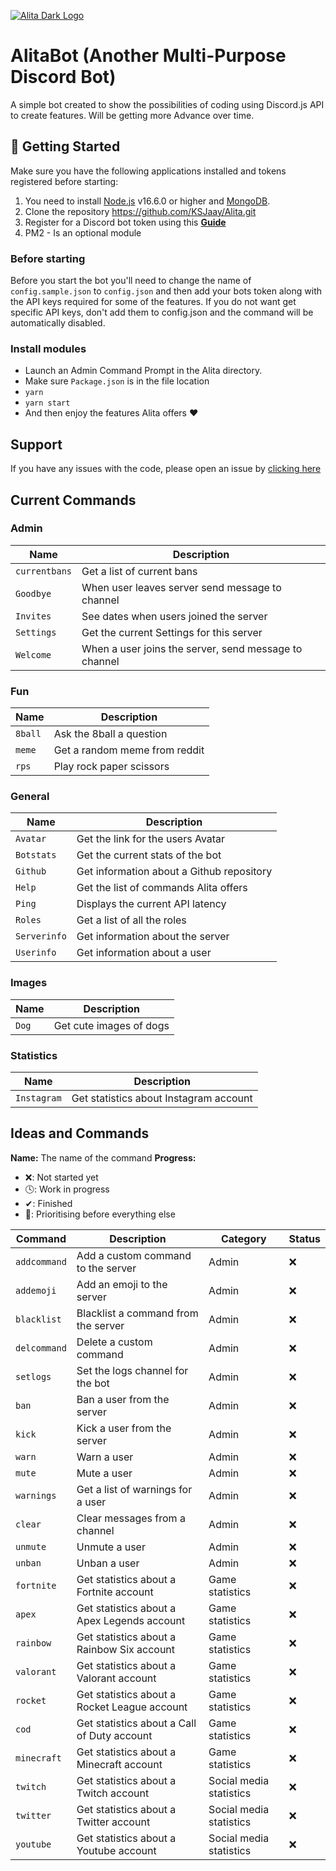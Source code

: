 [![Alita Dark Logo](https://cdn.discordapp.com/attachments/455063175277051934/679113277099474954/banner.PNG)](https://Patreon.com/KSJaay "KSJaay")

# AlitaBot (Another Multi-Purpose Discord Bot)

A simple bot created to show the possibilities of coding using Discord.js API to create features. Will be getting more Advance over time.

## 🚀 Getting Started

Make sure you have the following applications installed and tokens registered before starting:

1. You need to install [Node.js](https://nodejs.org/en/) v16.6.0 or higher and [MongoDB](https://www.mongodb.com/).
2. Clone the repository https://github.com/KSJaay/Alita.git
3. Register for a Discord bot token using this **[Guide](https://discordjs.guide/preparations/setting-up-a-bot-application.html#your-token)**
4. PM2 - Is an optional module

### Before starting

Before you start the bot you'll need to change the name of `config.sample.json` to `config.json` and then add your bots token along with the API keys required for some of the features. If you do not want get specific API keys, don't add them to config.json and the command will be automatically disabled.

### Install modules

- Launch an Admin Command Prompt in the Alita directory.
- Make sure `Package.json` is in the file location
- `yarn`
- `yarn start`
- And then enjoy the features Alita offers ❤️

## Support

If you have any issues with the code, please open an issue by [clicking here](https://github.com/KSJaay/Alita/issues)

## Current Commands

### Admin

| Name          | Description                                           |
| ------------- | ----------------------------------------------------- |
| `currentbans` | Get a list of current bans                            |
| `Goodbye`     | When user leaves server send message to channel       |
| `Invites`     | See dates when users joined the server                |
| `Settings`    | Get the current Settings for this server              |
| `Welcome`     | When a user joins the server, send message to channel |

### Fun

| Name    | Description                   |
| ------- | ----------------------------- |
| `8ball` | Ask the 8ball a question      |
| `meme`  | Get a random meme from reddit |
| `rps`   | Play rock paper scissors      |

### General

| Name         | Description                               |
| ------------ | ----------------------------------------- |
| `Avatar`     | Get the link for the users Avatar         |
| `Botstats`   | Get the current stats of the bot          |
| `Github`     | Get information about a Github repository |
| `Help`       | Get the list of commands Alita offers     |
| `Ping`       | Displays the current API latency          |
| `Roles`      | Get a list of all the roles               |
| `Serverinfo` | Get information about the server          |
| `Userinfo`   | Get information about a user              |

### Images

| Name  | Description             |
| ----- | ----------------------- |
| `Dog` | Get cute images of dogs |

### Statistics

| Name        | Description                            |
| ----------- | -------------------------------------- |
| `Instagram` | Get statistics about Instagram account |

## Ideas and Commands

**Name:** The name of the command
**Progress:**

- ❌: Not started yet
- 🕓: Work in progress
- ✔: Finished
- 💯: Prioritising before everything else

| Command      | Description                                  | Category                | Status |
| ------------ | -------------------------------------------- | ----------------------- | ------ |
| `addcommand` | Add a custom command to the server           | Admin                   | ❌     |
| `addemoji`   | Add an emoji to the server                   | Admin                   | ❌     |
| `blacklist`  | Blacklist a command from the server          | Admin                   | ❌     |
| `delcommand` | Delete a custom command                      | Admin                   | ❌     |
| `setlogs`    | Set the logs channel for the bot             | Admin                   | ❌     |
| `ban`        | Ban a user from the server                   | Admin                   | ❌     |
| `kick`       | Kick a user from the server                  | Admin                   | ❌     |
| `warn`       | Warn a user                                  | Admin                   | ❌     |
| `mute`       | Mute a user                                  | Admin                   | ❌     |
| `warnings`   | Get a list of warnings for a user            | Admin                   | ❌     |
| `clear`      | Clear messages from a channel                | Admin                   | ❌     |
| `unmute`     | Unmute a user                                | Admin                   | ❌     |
| `unban`      | Unban a user                                 | Admin                   | ❌     |
| `fortnite`   | Get statistics about a Fortnite account      | Game statistics         | ❌     |
| `apex`       | Get statistics about a Apex Legends account  | Game statistics         | ❌     |
| `rainbow`    | Get statistics about a Rainbow Six account   | Game statistics         | ❌     |
| `valorant`   | Get statistics about a Valorant account      | Game statistics         | ❌     |
| `rocket`     | Get statistics about a Rocket League account | Game statistics         | ❌     |
| `cod`        | Get statistics about a Call of Duty account  | Game statistics         | ❌     |
| `minecraft`  | Get statistics about a Minecraft account     | Game statistics         | ❌     |
| `twitch`     | Get statistics about a Twitch account        | Social media statistics | ❌     |
| `twitter`    | Get statistics about a Twitter account       | Social media statistics | ❌     |
| `youtube`    | Get statistics about a Youtube account       | Social media statistics | ❌     |
